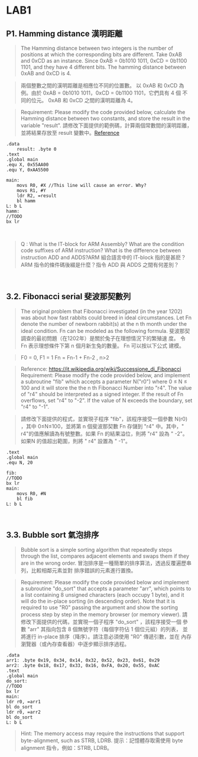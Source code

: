 # LAB1

## P1. Hamming distance 漢明距離

>The Hamming distance between two integers is the number of positions
at which the corresponding bits are different. Take 0xAB and 0xCD as
an instance. Since 0xAB = 0b1010 1011, 0xCD = 0b1100 1101, and
they have 4 different bits. The hamming distance between 0xAB and
0xCD is 4. 

>兩個整數之間的漢明距離是相應位不同的位置數。 以 0xAB 和 0xCD 為
例。由於 0xAB = 0b1010 1011，0xCD = 0b1100 1101，它們具有 4 個
不同的位元。 0xAB 和 0xCD 之間的漢明距離為 4。

> Requirement: Please modify the code provided below, calculate the
Hamming distance between two constants, and store the result in the
variable "result".
請修改下面提供的範例碼，計算兩個常數間的漢明距離，並將結果存放至
result 變數中。[Reference](https://en.wikipedia.org/wiki/Hamming_distance#Algorithm_example)


```assembly
.data
    result: .byte 0
.text
.global main
.equ X, 0x55AA00
.equ Y, 0xAA5500

main:
    movs R0, #X //This line will cause an error. Why?
    movs R1, #Y
    ldr R2, =result
    bl hamm
L: b L
hamm:
//TODO
bx lr
```

<br>


>Q :  What is the IT-block for ARM Assembly? What
are the condition code suffixes of ARM instruction? What is the difference between instruction ADD and ADDS?ARM 組合語言中的 IT-block 指的是甚麽？ARM 指令的條件碼後綴是什麼？指令 ADD 與 ADDS 之間有何差別？



<br>

## 3.2. Fibonacci serial 斐波那契數列

>The original problem that Fibonacci investigated (in the year 1202) was about how fast rabbits could breed in ideal circumstances. Let Fn denote the number of newborn rabbit(s) at the n th month under the ideal condition. Fn can be modeled as the following formula.
斐波那契調查的最初問題（在1202年）是關於兔子在理想情況下的繁殖速
度。 令 Fn 表示理想條件下第 n 個月新生兔的數量。 Fn 可以按以下公式
建模。

>F0 = 0, F1 = 1
Fn = Fn-1 + Fn-2 , n>2

>Reference: https://it.wikipedia.org/wiki/Successione_di_Fibonacci
Requirement: Please modify the code provided below, and implement a
subroutine "fib" which accepts a parameter N("r0") where 0 ≤ N ≤ 100
and it will store the the n
th Fibonacci Number into "r4". The value of "r4"
should be interpreted as a signed integer. If the result of Fn overflows,
set "r4" to "-2". If the value of N exceeds the boundary, set "r4" to "-1".

>請修改下面提供的程式，並實現子程序 "fib"，該程序接受一個參數 N(r0)
，其中 0≤N≤100，並將第 n 個斐波那契數 Fn 存儲到 "r4" 中。其中，" r4"的值應解讀為有號整數。如果 Fn 的結果溢位，則將 "r4" 設為 " -2"。 如果N 的值超出範圍，則將 " r4" 設置為 " -1"。

```assembly
.text
.global main
.equ N, 20

fib:
//TODO
bx lr
main:
    movs R0, #N
    bl fib
L: b L
```

<br>

## 3.3. Bubble sort 氣泡排序
>Bubble sort is a simple sorting algorithm that repeatedly steps through the list, compares adjacent elements and swaps them if they are in the
wrong order.
冒泡排序是一種簡單的排序算法，透過反覆遍歷串列，比較相鄰元素並對
排序錯誤的元素進行置換。

>Requirement: Please modify the code provided below and implement a subroutine "do_sort" that accepts a parameter "arr", which points to a list containing 8 unsigned characters (each occupy 1 byte), and it will do the
in-place sorting (in descending order). Note that it is required to use "R0" passing the argument and show the sorting process step by step in the
memory browser (or memory viewer).
請修改下面提供的代碼，並實現一個子程序 "do_sort" ，該程序接受一個
參數 "arr" 其指向包含 8 個無號字符（每個字符佔 1 個位元組）的列表，
並將進行 in-place 排序（降序）。請注意必須使用 "R0" 傳遞引數，並在
內存瀏覽器（或內存查看器）中逐步顯示排序過程。

```assembly
.data
arr1: .byte 0x19, 0x34, 0x14, 0x32, 0x52, 0x23, 0x61, 0x29
arr2: .byte 0x18, 0x17, 0x33, 0x16, 0xFA, 0x20, 0x55, 0xAC
.text
.global main
do_sort:
//TODO
bx lr
main:
ldr r0, =arr1
bl do_sort
ldr r0, =arr2
bl do_sort
L: b L
```

>Hint: The memory access may require the instructions that support
byte-alignment, such as STRB, LDRB.
提示：記憶體存取需使用 byte alignment 指令，例如：STRB, LDRB。

